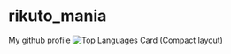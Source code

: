 # rikuto_mania
My github profile
![Top Languages Card (Compact layout)](https://github-readme-stats.vercel.app/api/top-langs/?username=zizi4n5&layout=compact)

